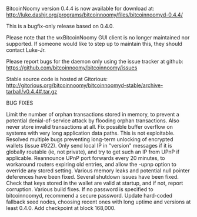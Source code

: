 BitcoinNoomy version 0.4.4 is now available for download at:
http://luke.dashjr.org/programs/bitcoinnoomy/files/bitcoinnoomyd-0.4.4/

This is a bugfix-only release based on 0.4.0.

Please note that the wxBitcoinNoomy GUI client is no longer maintained nor supported. If someone would like to step up to maintain this, they should contact Luke-Jr.

Please report bugs for the daemon only using the issue tracker at github:
https://github.com/bitcoinnoomy/bitcoinnoomy/issues

Stable source code is hosted at Gitorious:
http://gitorious.org/bitcoinnoomy/bitcoinnoomyd-stable/archive-tarball/v0.4.4#.tar.gz

BUG FIXES

Limit the number of orphan transactions stored in memory, to prevent a potential denial-of-service attack by flooding orphan transactions. Also never store invalid transactions at all.
Fix possible buffer overflow on systems with very long application data paths. This is not exploitable.
Resolved multiple bugs preventing long-term unlocking of encrypted wallets (issue #922).
Only send local IP in "version" messages if it is globally routable (ie, not private), and try to get such an IP from UPnP if applicable.
Reannounce UPnP port forwards every 20 minutes, to workaround routers expiring old entries, and allow the -upnp option to override any stored setting.
Various memory leaks and potential null pointer deferences have been
fixed.
Several shutdown issues have been fixed.
Check that keys stored in the wallet are valid at startup, and if not,
report corruption.
Various build fixes.
If no password is specified to bitcoinnoomyd, recommend a secure password.
Update hard-coded fallback seed nodes, choosing recent ones with long uptime and versions at least 0.4.0.
Add checkpoint at block 168,000.


